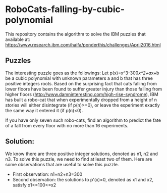 # RoboCats-falling-by-cubic-polynomial

This repository contains the algorithm to solve the IBM puzzles that available at: https://www.research.ibm.com/haifa/ponderthis/challenges/April2016.html

## Puzzles
The interesting puzzle goes as the followings:
Let p(x)=x^3-300*x^2+a*x+b be a cubic polynomial with unknown parameters a and b that has three positive integers roots. 
Based on the surprising fact that cats falling from lower floors have been found to suffer greater injury than those falling from higher floors (http://www.damninteresting.com/high-rise-syndrome), IBM has built a robo-cat that when experimentally dropped from a height of n stories will either disintegrate (if p(n)>=0), or leave the experiment exactly the same way it entered it (if p(n)\<0). 

If you have only seven such robo-cats, find an algorithm to predict the fate of a fall from every floor with no more than 16 experiments. 

## Solution:
We know there are three positive integer solutions, denoted as n1, n2 and n3. To solve this puzzle, we need to find at least two of them. Here are some observations that are useful to solve this puzzle.

* First observation: n1+n2+n3=300
* Second observation: the solutions to p\'(x)=0, denoted as x1 and x2, satisfy x1<=100<=x2
